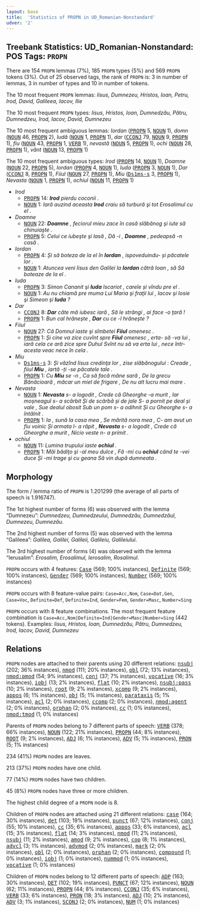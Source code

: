 ```yaml
---
layout: base
title:  'Statistics of PROPN in UD_Romanian-Nonstandard'
udver: '2'
---
```


## Treebank Statistics: UD_Romanian-Nonstandard: POS Tags: `PROPN`

There are 154 `PROPN` lemmas (7%), 185 `PROPN` types (5%) and 569 `PROPN` tokens (3%).
Out of 25 observed tags, the rank of `PROPN` is: 3 in number of lemmas, 3 in number of types and 10 in number of tokens.

The 10 most frequent `PROPN` lemmas: <em>Iisus, Dumnezeu, Hristos, Ioan, Petru, Irod, David, Galileea, Iacov, Ilie</em>

The 10 most frequent `PROPN` types:  <em>Iisus, Hristos, Ioan, Dumnedzău, Pătru, Dumnedzeu, Irod, Iacov, David, Dumnezeu</em>

The 10 most frequent ambiguous lemmas: <em>Iordan</em> (<tt><a href="ro_nonstandard-pos-PROPN.html">PROPN</a></tt> 5, <tt><a href="ro_nonstandard-pos-NOUN.html">NOUN</a></tt> 1), <em>domn</em> (<tt><a href="ro_nonstandard-pos-NOUN.html">NOUN</a></tt> 46, <tt><a href="ro_nonstandard-pos-PROPN.html">PROPN</a></tt> 2), <em>Iudă</em> (<tt><a href="ro_nonstandard-pos-NOUN.html">NOUN</a></tt> 1, <tt><a href="ro_nonstandard-pos-PROPN.html">PROPN</a></tt> 1), <em>dar</em> (<tt><a href="ro_nonstandard-pos-CCONJ.html">CCONJ</a></tt> 79, <tt><a href="ro_nonstandard-pos-NOUN.html">NOUN</a></tt> 9, <tt><a href="ro_nonstandard-pos-PROPN.html">PROPN</a></tt> 1), <em>fiu</em> (<tt><a href="ro_nonstandard-pos-NOUN.html">NOUN</a></tt> 43, <tt><a href="ro_nonstandard-pos-PROPN.html">PROPN</a></tt> 1, <tt><a href="ro_nonstandard-pos-VERB.html">VERB</a></tt> 1), <em>nevastă</em> (<tt><a href="ro_nonstandard-pos-NOUN.html">NOUN</a></tt> 5, <tt><a href="ro_nonstandard-pos-PROPN.html">PROPN</a></tt> 1), <em>ochi</em> (<tt><a href="ro_nonstandard-pos-NOUN.html">NOUN</a></tt> 28, <tt><a href="ro_nonstandard-pos-PROPN.html">PROPN</a></tt> 1), <em>vânt</em> (<tt><a href="ro_nonstandard-pos-NOUN.html">NOUN</a></tt> 13, <tt><a href="ro_nonstandard-pos-PROPN.html">PROPN</a></tt> 1)

The 10 most frequent ambiguous types:  <em>Irod</em> (<tt><a href="ro_nonstandard-pos-PROPN.html">PROPN</a></tt> 14, <tt><a href="ro_nonstandard-pos-NOUN.html">NOUN</a></tt> 1), <em>Doamne</em> (<tt><a href="ro_nonstandard-pos-NOUN.html">NOUN</a></tt> 22, <tt><a href="ro_nonstandard-pos-PROPN.html">PROPN</a></tt> 5), <em>Iordan</em> (<tt><a href="ro_nonstandard-pos-PROPN.html">PROPN</a></tt> 4, <tt><a href="ro_nonstandard-pos-NOUN.html">NOUN</a></tt> 1), <em>Iuda</em> (<tt><a href="ro_nonstandard-pos-PROPN.html">PROPN</a></tt> 3, <tt><a href="ro_nonstandard-pos-NOUN.html">NOUN</a></tt> 1), <em>Dar</em> (<tt><a href="ro_nonstandard-pos-CCONJ.html">CCONJ</a></tt> 8, <tt><a href="ro_nonstandard-pos-PROPN.html">PROPN</a></tt> 1), <em>Fiiul</em> (<tt><a href="ro_nonstandard-pos-NOUN.html">NOUN</a></tt> 27, <tt><a href="ro_nonstandard-pos-PROPN.html">PROPN</a></tt> 1), <em>Miu</em> (<tt><a href="ro_nonstandard-pos-Ds1ms-s.html">Ds1ms-s</a></tt> 3, <tt><a href="ro_nonstandard-pos-PROPN.html">PROPN</a></tt> 1), <em>Nevasta</em> (<tt><a href="ro_nonstandard-pos-NOUN.html">NOUN</a></tt> 1, <tt><a href="ro_nonstandard-pos-PROPN.html">PROPN</a></tt> 1), <em>ochiul</em> (<tt><a href="ro_nonstandard-pos-NOUN.html">NOUN</a></tt> 11, <tt><a href="ro_nonstandard-pos-PROPN.html">PROPN</a></tt> 1)


* <em>Irod</em>
  * <tt><a href="ro_nonstandard-pos-PROPN.html">PROPN</a></tt> 14: <em><b>Irod</b> pierdu coconii .</em>
  * <tt><a href="ro_nonstandard-pos-NOUN.html">NOUN</a></tt> 1: <em>Iară auzind aceasta <b>Irod</b> craiu să turbură şi tot Erosalimul cu el .</em>
* <em>Doamne</em>
  * <tt><a href="ro_nonstandard-pos-NOUN.html">NOUN</a></tt> 22: <em><b>Doamne</b> , feciorul mieu zace în casă slăbănog şi iute să chinuiaşte .</em>
  * <tt><a href="ro_nonstandard-pos-PROPN.html">PROPN</a></tt> 5: <em>Celui ce iubeşte şi lasă , Dă -i , <b>Doamne</b> , pedeapsă -n casă .</em>
* <em>Iordan</em>
  * <tt><a href="ro_nonstandard-pos-PROPN.html">PROPN</a></tt> 4: <em>Și să boteza de la el în <b>Iordan</b> , ispoveduindu- și păcatele lor .</em>
  * <tt><a href="ro_nonstandard-pos-NOUN.html">NOUN</a></tt> 1: <em>Atuncea veni Iisus den Galilei la <b>Iordan</b> cătră Ioan , să Să boteaze de  la el .</em>
* <em>Iuda</em>
  * <tt><a href="ro_nonstandard-pos-PROPN.html">PROPN</a></tt> 3: <em>Simon Cananit şi <b>Iuda</b> Iscariot , carele și vîndu pre еl .</em>
  * <tt><a href="ro_nonstandard-pos-NOUN.html">NOUN</a></tt> 1: <em>Au nu chiamă pre muma Lui Maria şi fraţii lui , Iacov şi Iosie şi Simeon şi <b>Iuda</b> ?</em>
* <em>Dar</em>
  * <tt><a href="ro_nonstandard-pos-CCONJ.html">CCONJ</a></tt> 8: <em><b>Dar</b> câte mă iubesc iară , Să le strângi , ai face -o ţară !</em>
  * <tt><a href="ro_nonstandard-pos-PROPN.html">PROPN</a></tt> 1: <em>Bun cal hrănește , <b>Dar</b> cu ce -l hrănește ?</em>
* <em>Fiiul</em>
  * <tt><a href="ro_nonstandard-pos-NOUN.html">NOUN</a></tt> 27: <em>Că Domnul iaste şi sîmbetei <b>Fiiul</b> omenesc .</em>
  * <tt><a href="ro_nonstandard-pos-PROPN.html">PROPN</a></tt> 1: <em>Și cine va zice cuvînt spre <b>Fiiul</b> omenesc , erta- să -va lui , iară cela ce ară zice spre Duhul Svînt nu să va erta lui , nece într- acesta veac nece în cela .</em>
* <em>Miu</em>
  * <tt><a href="ro_nonstandard-pos-Ds1ms-s.html">Ds1ms-s</a></tt> 3: <em>Și văzînd Iisus credinţa lor , zise slăbănogului : Creade , fiiul <b>Miu</b> , iartă -ți -se păcatele tale .</em>
  * <tt><a href="ro_nonstandard-pos-PROPN.html">PROPN</a></tt> 1: <em>Cu <b>Miu</b> se -n , Ca să facă mâne sară , De la grecu Bănăcioară , măcar un miel de frigare , De nu alt lucru mai mare .</em>
* <em>Nevasta</em>
  * <tt><a href="ro_nonstandard-pos-NOUN.html">NOUN</a></tt> 1: <em><b>Nevasta</b> s- a logodit , Crede că Gheorghe -a murit , Iar moșneagul s- a scârbit Și de scârbă și de jale S- a pornit pe deal și vale , Sue dealul obosit Sub un pom s- a odihnit Și cu Gheorghe s- a întâlnit .</em>
  * <tt><a href="ro_nonstandard-pos-PROPN.html">PROPN</a></tt> 1: <em>Ia , sună la casa mea , Se mărită nora mea , C- am avut un fiu voinic Și armata l- a răpit , <b>Nevasta</b> s- a logodit , Crede că Gheorghe a murit , Nicio veste n- a primit .</em>
* <em>ochiul</em>
  * <tt><a href="ro_nonstandard-pos-NOUN.html">NOUN</a></tt> 11: <em>Lumina trupului iaste <b>ochiul</b> .</em>
  * <tt><a href="ro_nonstandard-pos-PROPN.html">PROPN</a></tt> 1: <em>Măi bădiţo şi -al meu dulce , Fă -mi cu <b>ochiul</b> când te -vei duce Și -mi trage şi cu geana Să vin după dumneata .</em>

## Morphology

The form / lemma ratio of `PROPN` is 1.201299 (the average of all parts of speech is 1.916747).

The 1st highest number of forms (6) was observed with the lemma “Dumnezeu”: <em>Dumnedzeu, Dumnedzeului, Dumnedzău, Dumnedzăul, Dumnezeu, Dumnezău</em>.

The 2nd highest number of forms (5) was observed with the lemma “Galileea”: <em>Galilea, Galilei, Galileii, Galileiu, Galileiului</em>.

The 3rd highest number of forms (4) was observed with the lemma “Ierusalim”: <em>Erosalim, Erosalimul, Ierosalim, Rosalimul</em>.

`PROPN` occurs with 4 features: <tt><a href="ro_nonstandard-feat-Case.html">Case</a></tt> (569; 100% instances), <tt><a href="ro_nonstandard-feat-Definite.html">Definite</a></tt> (569; 100% instances), <tt><a href="ro_nonstandard-feat-Gender.html">Gender</a></tt> (569; 100% instances), <tt><a href="ro_nonstandard-feat-Number.html">Number</a></tt> (569; 100% instances)

`PROPN` occurs with 8 feature-value pairs: `Case=Acc,Nom`, `Case=Dat,Gen`, `Case=Voc`, `Definite=Def`, `Definite=Ind`, `Gender=Fem`, `Gender=Masc`, `Number=Sing`

`PROPN` occurs with 8 feature combinations.
The most frequent feature combination is `Case=Acc,Nom|Definite=Ind|Gender=Masc|Number=Sing` (442 tokens).
Examples: <em>Iisus, Hristos, Ioan, Dumnedzău, Pătru, Dumnedzeu, Irod, Iacov, David, Dumnezeu</em>


## Relations

`PROPN` nodes are attached to their parents using 20 different relations: <tt><a href="ro_nonstandard-dep-nsubj.html">nsubj</a></tt> (202; 36% instances), <tt><a href="ro_nonstandard-dep-nmod.html">nmod</a></tt> (111; 20% instances), <tt><a href="ro_nonstandard-dep-obl.html">obl</a></tt> (72; 13% instances), <tt><a href="ro_nonstandard-dep-nmod-pmod.html">nmod:pmod</a></tt> (54; 9% instances), <tt><a href="ro_nonstandard-dep-conj.html">conj</a></tt> (37; 7% instances), <tt><a href="ro_nonstandard-dep-vocative.html">vocative</a></tt> (16; 3% instances), <tt><a href="ro_nonstandard-dep-iobj.html">iobj</a></tt> (13; 2% instances), <tt><a href="ro_nonstandard-dep-flat.html">flat</a></tt> (10; 2% instances), <tt><a href="ro_nonstandard-dep-nsubj-pass.html">nsubj:pass</a></tt> (10; 2% instances), <tt><a href="ro_nonstandard-dep-root.html">root</a></tt> (9; 2% instances), <tt><a href="ro_nonstandard-dep-xcomp.html">xcomp</a></tt> (9; 2% instances), <tt><a href="ro_nonstandard-dep-appos.html">appos</a></tt> (6; 1% instances), <tt><a href="ro_nonstandard-dep-obj.html">obj</a></tt> (5; 1% instances), <tt><a href="ro_nonstandard-dep-parataxis.html">parataxis</a></tt> (5; 1% instances), <tt><a href="ro_nonstandard-dep-acl.html">acl</a></tt> (2; 0% instances), <tt><a href="ro_nonstandard-dep-ccomp.html">ccomp</a></tt> (2; 0% instances), <tt><a href="ro_nonstandard-dep-nmod-agent.html">nmod:agent</a></tt> (2; 0% instances), <tt><a href="ro_nonstandard-dep-orphan.html">orphan</a></tt> (2; 0% instances), <tt><a href="ro_nonstandard-dep-cc.html">cc</a></tt> (1; 0% instances), <tt><a href="ro_nonstandard-dep-nmod-tmod.html">nmod:tmod</a></tt> (1; 0% instances)

Parents of `PROPN` nodes belong to 7 different parts of speech: <tt><a href="ro_nonstandard-pos-VERB.html">VERB</a></tt> (378; 66% instances), <tt><a href="ro_nonstandard-pos-NOUN.html">NOUN</a></tt> (122; 21% instances), <tt><a href="ro_nonstandard-pos-PROPN.html">PROPN</a></tt> (44; 8% instances), <tt><a href="ro_nonstandard-dep-ROOT.html">ROOT</a></tt> (9; 2% instances), <tt><a href="ro_nonstandard-pos-ADJ.html">ADJ</a></tt> (6; 1% instances), <tt><a href="ro_nonstandard-pos-ADV.html">ADV</a></tt> (5; 1% instances), <tt><a href="ro_nonstandard-feat-PRON.html">PRON</a></tt> (5; 1% instances)

234 (41%) `PROPN` nodes are leaves.

213 (37%) `PROPN` nodes have one child.

77 (14%) `PROPN` nodes have two children.

45 (8%) `PROPN` nodes have three or more children.

The highest child degree of a `PROPN` node is 8.

Children of `PROPN` nodes are attached using 21 different relations: <tt><a href="ro_nonstandard-dep-case.html">case</a></tt> (164; 30% instances), <tt><a href="ro_nonstandard-dep-det.html">det</a></tt> (103; 19% instances), <tt><a href="ro_nonstandard-dep-punct.html">punct</a></tt> (67; 12% instances), <tt><a href="ro_nonstandard-dep-conj.html">conj</a></tt> (55; 10% instances), <tt><a href="ro_nonstandard-dep-cc.html">cc</a></tt> (35; 6% instances), <tt><a href="ro_nonstandard-dep-appos.html">appos</a></tt> (33; 6% instances), <tt><a href="ro_nonstandard-dep-acl.html">acl</a></tt> (15; 3% instances), <tt><a href="ro_nonstandard-dep-flat.html">flat</a></tt> (14; 3% instances), <tt><a href="ro_nonstandard-dep-nmod.html">nmod</a></tt> (11; 2% instances), <tt><a href="ro_nonstandard-dep-nsubj.html">nsubj</a></tt> (11; 2% instances), <tt><a href="ro_nonstandard-dep-amod.html">amod</a></tt> (9; 2% instances), <tt><a href="ro_nonstandard-dep-cop.html">cop</a></tt> (8; 1% instances), <tt><a href="ro_nonstandard-dep-advcl.html">advcl</a></tt> (3; 1% instances), <tt><a href="ro_nonstandard-dep-advmod.html">advmod</a></tt> (2; 0% instances), <tt><a href="ro_nonstandard-dep-mark.html">mark</a></tt> (2; 0% instances), <tt><a href="ro_nonstandard-dep-obl.html">obl</a></tt> (2; 0% instances), <tt><a href="ro_nonstandard-dep-orphan.html">orphan</a></tt> (2; 0% instances), <tt><a href="ro_nonstandard-dep-compound.html">compound</a></tt> (1; 0% instances), <tt><a href="ro_nonstandard-dep-iobj.html">iobj</a></tt> (1; 0% instances), <tt><a href="ro_nonstandard-dep-nummod.html">nummod</a></tt> (1; 0% instances), <tt><a href="ro_nonstandard-dep-vocative.html">vocative</a></tt> (1; 0% instances)

Children of `PROPN` nodes belong to 12 different parts of speech: <tt><a href="ro_nonstandard-pos-ADP.html">ADP</a></tt> (163; 30% instances), <tt><a href="ro_nonstandard-pos-DET.html">DET</a></tt> (102; 19% instances), <tt><a href="ro_nonstandard-pos-PUNCT.html">PUNCT</a></tt> (67; 12% instances), <tt><a href="ro_nonstandard-pos-NOUN.html">NOUN</a></tt> (62; 11% instances), <tt><a href="ro_nonstandard-pos-PROPN.html">PROPN</a></tt> (44; 8% instances), <tt><a href="ro_nonstandard-pos-CCONJ.html">CCONJ</a></tt> (35; 6% instances), <tt><a href="ro_nonstandard-pos-VERB.html">VERB</a></tt> (33; 6% instances), <tt><a href="ro_nonstandard-feat-PRON.html">PRON</a></tt> (18; 3% instances), <tt><a href="ro_nonstandard-pos-ADJ.html">ADJ</a></tt> (10; 2% instances), <tt><a href="ro_nonstandard-pos-ADV.html">ADV</a></tt> (3; 1% instances), <tt><a href="ro_nonstandard-pos-SCONJ.html">SCONJ</a></tt> (2; 0% instances), <tt><a href="ro_nonstandard-pos-NUM.html">NUM</a></tt> (1; 0% instances)

